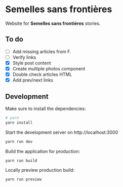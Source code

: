 # Semelles sans frontières

Website for **Semelles sans frontières** stories.

## To do

- [ ] Add missing articles from F.
- [ ] Verify links
- [x] Style post content
- [x] Create multiple photos component
- [x] Double check articles HTML
- [x] Add prev/next links

## Development

Make sure to install the dependencies:

```bash
# yarn
yarn install
```

Start the development server on http://localhost:3000

```bash
yarn run dev
```

Build the application for production:

```bash
yarn run build
```

Locally preview production build:

```bash
yarn run preview
```
